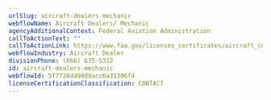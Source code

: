 ```yaml
---
urlSlug: aircraft-dealers-mechanic
webflowName: Aircraft Dealers/ Mechanic
agencyAdditionalContext: Federal Aviation Administration
callToActionText: ""
callToActionLink: https://www.faa.gov/licenses_certificates/aircraft_certification
webflowIndustry: Aircraft Dealer
divisionPhone: (866) 635-5322
id: aircraft-dealers-mechanic
webflowId: 5f7728dd90d9acc6a31306f4
licenseCertificationClassification: CONTACT
---
```

